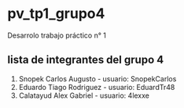 # pv_tp1_grupo4

Desarrolo trabajo práctico n° 1

## lista de integrantes del grupo 4

1. Snopek Carlos Augusto - usuario: SnopekCarlos
2. Eduardo Tiago Rodriguez - usuario: EduardTr48
3. Calatayud Alex Gabriel - usuario: 4lexxe